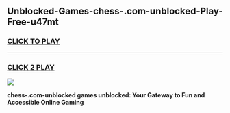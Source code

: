 
## Unblocked-Games-chess-.com-unblocked-Play-Free-u47mt
<h3>
<a href="https://premium76.site?title=chess-.com-unblocked&ref=23A">CLICK TO PLAY</a></h3>
<hr>

<h3>
<a href="https://premium76.site?title=chess-.com-unblocked&ref=23A">CLICK 2 PLAY</a>
  
</h3>

<a href="https://premium76.site?title=chess-.com-unblocked&ref=23A"><img src="https://clearcache.store/games.png"></a>


**chess-.com-unblocked games unblocked: Your Gateway to Fun and Accessible Online Gaming**
